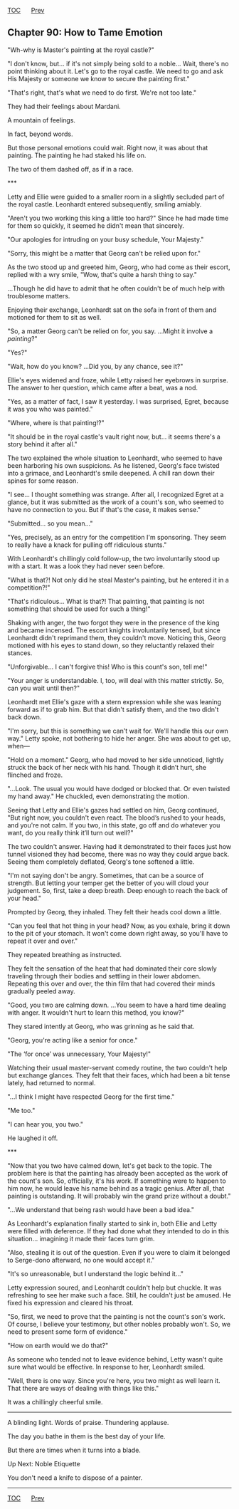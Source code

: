 [TOC](../readme.md)&nbsp;&nbsp;&nbsp;&nbsp;&nbsp;&nbsp;[Prev](index_split_065.md)&nbsp;&nbsp;&nbsp;&nbsp;&nbsp;&nbsp;



## Chapter 90: How to Tame Emotion

"Wh-why is Master's painting at the royal castle?"

"I don't know, but... if it's not simply being sold to a noble... Wait,
there's no point thinking about it. Let's go to the royal castle. We
need to go and ask His Majesty or someone we know to secure the painting
first."

"That's right, that's what we need to do first. We're not too late."

They had their feelings about Mardani.

A mountain of feelings.

In fact, beyond words.

But those personal emotions could wait. Right now, it was about that
painting. The painting he had staked his life on.

The two of them dashed off, as if in a race.

\*\*\*

Letty and Ellie were guided to a smaller room in a slightly secluded
part of the royal castle. Leonhardt entered subsequently, smiling
amiably.

"Aren't you two working this king a little too hard?" Since he had made
time for them so quickly, it seemed he didn't mean that sincerely.

"Our apologies for intruding on your busy schedule, Your Majesty."

"Sorry, this might be a matter that Georg can't be relied upon for."

As the two stood up and greeted him, Georg, who had come as their
escort, replied with a wry smile, "Wow, that's quite a harsh thing to
say."

…Though he did have to admit that he often couldn't be of much help with
troublesome matters.

Enjoying their exchange, Leonhardt sat on the sofa in front of them and
motioned for them to sit as well.

"So, a matter Georg can't be relied on for, you say. ...Might it involve
a *painting*?"

"Yes?"

"Wait, how do you know? ...Did you, by any chance, see it?"

Ellie's eyes widened and froze, while Letty raised her eyebrows in
surprise. The answer to her question, which came after a beat, was a
nod.

"Yes, as a matter of fact, I saw it yesterday. I was surprised, Egret,
because it was you who was painted."

"Where, where is that painting!?"

"It should be in the royal castle's vault right now, but... it seems
there's a story behind it after all."

The two explained the whole situation to Leonhardt, who seemed to have
been harboring his own suspicions. As he listened, Georg's face twisted
into a grimace, and Leonhardt's smile deepened. A chill ran down their
spines for some reason.

"I see... I thought something was strange. After all, I recognized Egret
at a glance, but it was submitted as the work of a count's son, who
seemed to have no connection to you. But if that's the case, it makes
sense."

"Submitted… so you mean..."

"Yes, precisely, as an entry for the competition I'm sponsoring. They
seem to really have a knack for pulling off ridiculous stunts."

With Leonhardt's chillingly cold follow-up, the two involuntarily stood
up with a start. It was a look they had never seen before.

"What is that?! Not only did he steal Master's painting, but he entered
it in a competition?!"

"That's ridiculous... What is that?! That painting, that painting is not
something that should be used for such a thing!"

Shaking with anger, the two forgot they were in the presence of the king
and became incensed. The escort knights involuntarily tensed, but since
Leonhardt didn't reprimand them, they couldn't move. Noticing this,
Georg motioned with his eyes to stand down, so they reluctantly relaxed
their stances.

"Unforgivable... I can't forgive this! Who is this count's son, tell
me!"

"Your anger is understandable. I, too, will deal with this matter
strictly. So, can you wait until then?"

Leonhardt met Ellie's gaze with a stern expression while she was leaning
forward as if to grab him. But that didn't satisfy them, and the two
didn't back down.

"I'm sorry, but this is something we can't wait for. We'll handle this
our own way." Letty spoke, not bothering to hide her anger. She was
about to get up, when—

"Hold on a moment." Georg, who had moved to her side unnoticed, lightly
struck the back of her neck with his hand. Though it didn’t hurt, she
flinched and froze.

"...Look. The usual you would have dodged or blocked that. Or even
twisted my hand away." He chuckled, even demonstrating the motion.

Seeing that Letty and Ellie's gazes had settled on him, Georg continued,
"But right now, you couldn't even react. The blood’s rushed to your
heads, and you're not calm. If you two, in this state, go off and do
whatever you want, do you really think it’ll turn out well?"

The two couldn't answer. Having had it demonstrated to their faces just
how tunnel visioned they had become, there was no way they could argue
back. Seeing them completely deflated, Georg's tone softened a little.

"I'm not saying don't be angry. Sometimes, that can be a source of
strength. But letting your temper get the better of you will cloud your
judgement. So, first, take a deep breath. Deep enough to reach the back
of your head."

Prompted by Georg, they inhaled. They felt their heads cool down a
little.

"Can you feel that hot thing in your head? Now, as you exhale, bring it
down to the pit of your stomach. It won't come down right away, so
you'll have to repeat it over and over."

They repeated breathing as instructed.

They felt the sensation of the heat that had dominated their core slowly
traveling through their bodies and settling in their lower abdomen.
Repeating this over and over, the thin film that had covered their minds
gradually peeled away.

"Good, you two are calming down. ...You seem to have a hard time dealing
with anger. It wouldn't hurt to learn this method, you know?"

They stared intently at Georg, who was grinning as he said that.

"Georg, you're acting like a senior for once."

"The ‘for once’ was unnecessary, Your Majesty!"

Watching their usual master-servant comedy routine, the two couldn't
help but exchange glances. They felt that their faces, which had been a
bit tense lately, had returned to normal.

"...I think I might have respected Georg for the first time."

"Me too."

"I can hear you, you two."

He laughed it off.

\*\*\*

"Now that you two have calmed down, let's get back to the topic. The
problem here is that the painting has already been accepted as the work
of the count's son. So, officially, it's his work. If something were to
happen to him now, he would leave his name behind as a tragic genius.
After all, that painting is outstanding. It will probably win the grand
prize without a doubt."

"...We understand that being rash would have been a bad idea."

As Leonhardt's explanation finally started to sink in, both Ellie and
Letty were filled with deference. If they had done what they intended to
do in this situation... imagining it made their faces turn grim.

"Also, stealing it is out of the question. Even if you were to claim it
belonged to Serge-dono afterward, no one would accept it."

"It's so unreasonable, but I understand the logic behind it..."

Letty expression soured, and Leonhardt couldn't help but chuckle. It was
refreshing to see her make such a face. Still, he couldn't just be
amused. He fixed his expression and cleared his throat.

"So, first, we need to prove that the painting is not the count's son's
work. Of course, I believe your testimony, but other nobles probably
won't. So, we need to present some form of evidence."

"How on earth would we do that?"

As someone who tended not to leave evidence behind, Letty wasn't quite
sure what would be effective. In response to her, Leonhardt smiled.

"Well, there is one way. Since you're here, you two might as well learn
it. That there are ways of dealing with things like this."

It was a chillingly cheerful smile.

------------------------------------------------------------------------

A blinding light. Words of praise. Thundering applause.

The day you bathe in them is the best day of your life.

But there are times when it turns into a blade.

Up Next: Noble Etiquette

You don't need a knife to dispose of a painter.


---
[TOC](../readme.md)&nbsp;&nbsp;&nbsp;&nbsp;&nbsp;&nbsp;[Prev](index_split_065.md)&nbsp;&nbsp;&nbsp;&nbsp;&nbsp;&nbsp;

